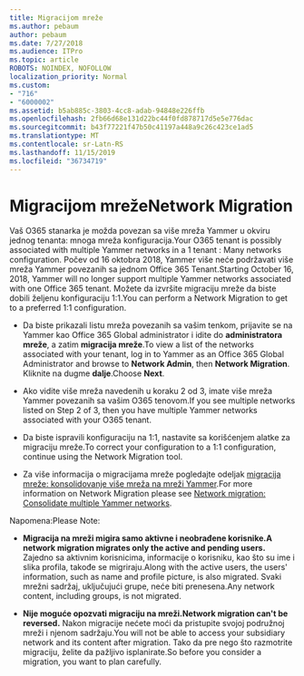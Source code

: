 ```yaml
---
title: Migracijom mreže
ms.author: pebaum
author: pebaum
ms.date: 7/27/2018
ms.audience: ITPro
ms.topic: article
ROBOTS: NOINDEX, NOFOLLOW
localization_priority: Normal
ms.custom:
- "716"
- "6000002"
ms.assetid: b5ab885c-3803-4cc8-adab-94848e226ffb
ms.openlocfilehash: 2fb66d68e131d22bc44f0fd878717d5e5e776dac
ms.sourcegitcommit: b43f77221f47b50c41197a448a9c26c423ce1ad5
ms.translationtype: MT
ms.contentlocale: sr-Latn-RS
ms.lasthandoff: 11/15/2019
ms.locfileid: "36734719"
---
```

# <a name="network-migration"></a><span data-ttu-id="9aa49-102">Migracijom mreže</span><span class="sxs-lookup"><span data-stu-id="9aa49-102">Network Migration</span></span>

<span data-ttu-id="9aa49-103">Vaš O365 stanarka je možda povezan sa više mreža Yammer u okviru jednog tenanta: mnoga mreža konfiguracija.</span><span class="sxs-lookup"><span data-stu-id="9aa49-103">Your O365 tenant is possibly associated with multiple Yammer networks in a 1 tenant : Many networks configuration.</span></span> <span data-ttu-id="9aa49-104">Počev od 16 oktobra 2018, Yammer više neće podržavati više mreža Yammer povezanih sa jednom Office 365 Tenant.</span><span class="sxs-lookup"><span data-stu-id="9aa49-104">Starting October 16, 2018, Yammer will no longer support multiple Yammer networks associated with one Office 365 tenant.</span></span> <span data-ttu-id="9aa49-105">Možete da izvršite migraciju mreže da biste dobili željenu konfiguraciju 1:1.</span><span class="sxs-lookup"><span data-stu-id="9aa49-105">You can perform a Network Migration to get to a preferred 1:1 configuration.</span></span>
  
- <span data-ttu-id="9aa49-106">Da biste prikazali listu mreža povezanih sa vašim tenkom, prijavite se na Yammer kao Office 365 Global administrator i idite do **administratora mreže**, a zatim **migracija mreže**.</span><span class="sxs-lookup"><span data-stu-id="9aa49-106">To view a list of the networks associated with your tenant, log in to Yammer as an Office 365 Global Administrator and browse to **Network Admin**, then **Network Migration**.</span></span> <span data-ttu-id="9aa49-107">Kliknite na dugme **dalje**.</span><span class="sxs-lookup"><span data-stu-id="9aa49-107">Choose **Next**.</span></span>

- <span data-ttu-id="9aa49-108">Ako vidite više mreža navedenih u koraku 2 od 3, imate više mreža Yammer povezanih sa vašim O365 tenovom.</span><span class="sxs-lookup"><span data-stu-id="9aa49-108">If you see multiple networks listed on Step 2 of 3, then you have multiple Yammer networks associated with your O365 tenant.</span></span>

- <span data-ttu-id="9aa49-109">Da biste ispravili konfiguraciju na 1:1, nastavite sa korišćenjem alatke za migraciju mreže.</span><span class="sxs-lookup"><span data-stu-id="9aa49-109">To correct your configuration to a 1:1 configuration, continue using the Network Migration tool.</span></span>

- <span data-ttu-id="9aa49-110">Za više informacija o migracijama mreže pogledajte odeljak [migracija mreže: konsolidovanje više mreža na mreži Yammer](https://docs.microsoft.com/yammer/configure-your-yammer-network/consolidate-multiple-yammer-networks).</span><span class="sxs-lookup"><span data-stu-id="9aa49-110">For more information on Network Migration please see [Network migration: Consolidate multiple Yammer networks](https://docs.microsoft.com/yammer/configure-your-yammer-network/consolidate-multiple-yammer-networks).</span></span>

<span data-ttu-id="9aa49-111">Napomena:</span><span class="sxs-lookup"><span data-stu-id="9aa49-111">Please Note:</span></span>
  
- <span data-ttu-id="9aa49-112">**Migracija na mreži migira samo aktivne i neobrađene korisnike.**</span><span class="sxs-lookup"><span data-stu-id="9aa49-112">**A network migration migrates only the active and pending users.**</span></span> <span data-ttu-id="9aa49-113">Zajedno sa aktivnim korisnicima, informacije o korisniku, kao što su ime i slika profila, takođe se migriraju.</span><span class="sxs-lookup"><span data-stu-id="9aa49-113">Along with the active users, the users' information, such as name and profile picture, is also migrated.</span></span> <span data-ttu-id="9aa49-114">Svaki mrežni sadržaj, uključujući grupe, neće biti prenesena.</span><span class="sxs-lookup"><span data-stu-id="9aa49-114">Any network content, including groups, is not migrated.</span></span>

- <span data-ttu-id="9aa49-115">**Nije moguće opozvati migraciju na mreži.**</span><span class="sxs-lookup"><span data-stu-id="9aa49-115">**Network migration can't be reversed.**</span></span> <span data-ttu-id="9aa49-116">Nakon migracije nećete moći da pristupite svojoj podružnoj mreži i njenom sadržaju.</span><span class="sxs-lookup"><span data-stu-id="9aa49-116">You will not be able to access your subsidiary network and its content after migration.</span></span> <span data-ttu-id="9aa49-117">Tako da pre nego što razmotrite migraciju, želite da pažljivo isplanirate.</span><span class="sxs-lookup"><span data-stu-id="9aa49-117">So before you consider a migration, you want to plan carefully.</span></span>
